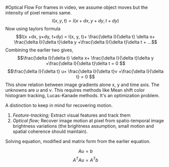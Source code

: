 #Optical Flow
For frames in video, we assume object moves but the intensity of pixel remains same. 
$$I(x, y, t) = I(x +dx, y+dy, t+dy)$$ 
Now using taylors formula 
$$I(x +dx, y+dy, t+dy) = I(x, y, t)+ \frac{\delta I}{\delta t} \delta x+ \frac{\delta I}{\delta t}\delta y +\frac{\delta I}{\delta t}\delta t + ...$$ 
Combining the earlier two gives,
$$\frac{\delta I}{\delta t} \delta x+ \frac{\delta I}{\delta t}\delta y +\frac{\delta I}{\delta t}\delta t = 0 $$
$$\frac{\delta I}{\delta t} u+ \frac{\delta I}{\delta t}v +\frac{\delta I}{\delta t} = 0 $$
This show relation between image gradients alone x, y and time axis. The unknowns are *u* and *v*. This requires methods like Mean shift color histogram tracking, Lucas-Kanade methods. It's an optimization problem. 

A distinction to keep in mind for recovering motion. 
1. *Feature-tracking;* Extract visual features and track them 
2. *Optical flow;*  Recover image motion at pixel from spatio-temporal image brightness variations (the brightness assumption, small motion and spatial coherence should maintain). 

Solving equation, modified and matrix form from the earlier equation. 

$$Au = b$$
$$A^TAu = A^Tb$$
